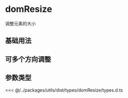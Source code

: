 # domResize

调整元素的大小

## 基础用法

<demo vue="utils/dom-resize/base.vue"/>

## 可多个方向调整

<demo vue="utils/dom-resize/direction.vue"/>

## 参数类型

<<< @/../packages/utils/dist/types/domResize/types.d.ts
